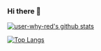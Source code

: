 ### Hi there 👋

[![user-why-red's github stats](https://github-readme-stats.vercel.app/api?username=user-why-red&show_icons=true&theme=cobalt&count_private=true)](https://github.com/user-why-red)

[![Top Langs](https://github-readme-stats.vercel.app/api/top-langs/?username=user-why-red&layout=compact&theme=cobalt)](https://github.com/user-why-red)

<!--
**user-why-red/user-why-red** is a ✨ _special_ ✨ repository because its `README.md` (this file) appears on your GitHub profile.

Here are some ideas to get you started:

- 🔭 I’m currently working on ...
- 🌱 I’m currently learning ...
- 👯 I’m looking to collaborate on ...
- 🤔 I’m looking for help with ...
- 💬 Ask me about ...
- 📫 How to reach me: ...
- 😄 Pronouns: ...
- ⚡ Fun fact: ...
-->
